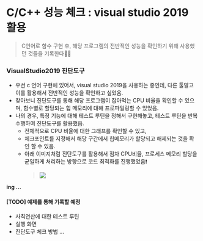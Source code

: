 # C/C++ 성능 체크 : visual studio 2019 활용
> C언어로 함수 구현 후, 해당 프로그램의 전반적인 성능을 확인하기 위해 사용했던 것들을 기록한다📝🔥


### VisualStudio2019 진단도구
+ 우선 c 언어 구현에 있어서, visual studio 2019을 사용하는 중인데, 다른 툴말고 이를 활용해서 전반적인 성능을 확인하고 싶었음.
+ 찾아보니 진단도구를 통해 해당 프로그램이 잡아먹는 CPU 비율을 확인할 수 있으며, 함수별로 할당되는 힙 메모리에 대해 프로파일링할 수 있었음.
+ 나의 경우, 특정 기능에 대해 테스트 루틴을 정해서 구현해놓고, 테스트 루틴을 반복 수행하여 진단도구를 활용했음.
   + 전체적으로 CPU 비율에 대한 그래프를 확인할 수 있고,
   + 체크포인트를 지정해서 해당 구간에서 힙메모리가 할당되고 해제되는 것을 확인 할 수 있음.  
   + 아래 이미지처럼 진단도구를 활용해서 점차 CPU비율, 프로세스 메모리 할당을 균일하게 처리하는 방향으로 코드 최적화를 진행했었음❗
      > <img src="https://user-images.githubusercontent.com/72974863/178951830-8faec7a4-84e6-44ed-9510-5bebd7a6c9ed.png">   



**ing ...**

#### [TODO] 예제를 통해 기록할 예정
+ 사칙연산에 대한 테스트 루틴
+ 실행 화면
+ 진단도구 체크 방법 ... 
